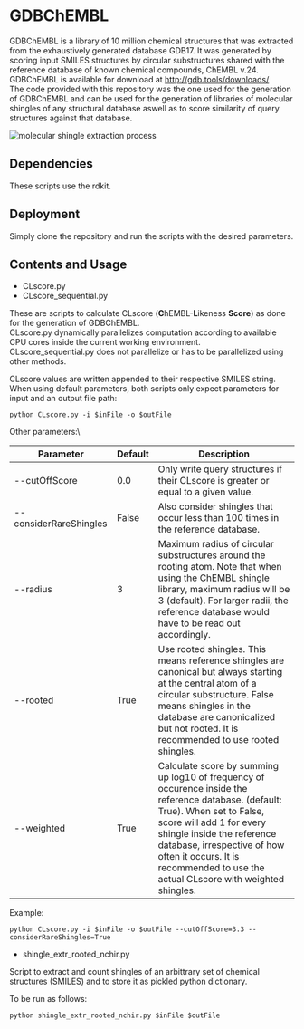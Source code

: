 # GDBChEMBL

GDBChEMBL is a library of 10 million chemical structures that was extracted from the exhaustively generated database GDB17.
It was generated by scoring input SMILES structures by circular substructures shared with the reference database of known chemical compounds, ChEMBL v.24.\
GDBChEMBL is available for download at http://gdb.tools/downloads/ \
The code provided with this repository was the one used for the generation of GDBChEMBL and can be used for the generation of libraries of molecular shingles of any structural database aswell as to score similarity of query structures against that database.

![molecular shingle extraction process](https://cloud.gdb.tools/s/m23ocFkCJYW3ZEH)


## Dependencies
These scripts use the rdkit.

## Deployment
Simply clone the repository and run the scripts with the desired parameters.

## Contents and Usage
* CLscore.py
* CLscore_sequential.py

These are scripts to calculate CLscore (**C**hEMBL-**L**ikeness **Score**) as done for the generation of GDBChEMBL.\
CLscore.py dynamically parallelizes computation according to available CPU cores inside the current working environment.\
CLscore_sequential.py does not parallelize or has to be parallelized using other methods.

CLscore values are written appended to their respective SMILES string.\
When using default parameters, both scripts only expect parameters for input and an output file path:
```
python CLscore.py -i $inFile -o $outFile
```

Other parameters:\

| Parameter | Default | Description |
|---|---|---|
| --cutOffScore | 0.0 | Only write query structures if their CLscore is greater or equal to a given value. |
| --considerRareShingles | False | Also consider shingles that occur less than 100 times in the reference database. |
| --radius | 3 | Maximum radius of circular substructures around the rooting atom. Note that when using the ChEMBL shingle library, maximum radius will be 3 (default). For larger radii, the reference database would have to be read out accordingly. |
| --rooted | True | Use rooted shingles. This means reference shingles are canonical but always starting at the central atom of a circular substructure. False means shingles in the database are canonicalized but not rooted. It is recommended to use rooted shingles. |
| --weighted | True | Calculate score by summing up log10 of frequency of occurence inside the reference database. (default: True). When set to False, score will add 1 for every shingle inside the reference database, irrespective of how often it occurs. It is recommended to use the actual CLscore with weighted shingles. |

Example:
```
python CLscore.py -i $inFile -o $outFile --cutOffScore=3.3 --considerRareShingles=True
```

* shingle_extr_rooted_nchir.py

Script to extract and count shingles of an arbittrary set of chemical structures (SMILES) and to store it as pickled python dictionary.

To be run as follows:
```
python shingle_extr_rooted_nchir.py $inFile $outFile
```
